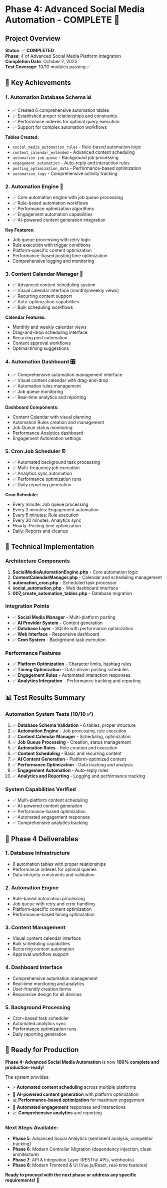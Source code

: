 # Phase 4: Advanced Social Media Automation - COMPLETE 🚀

## Project Overview
**Status**: ✅ **COMPLETED**  
**Phase**: 4 of Advanced Social Media Platform Integration  
**Completion Date**: October 2, 2025  
**Test Coverage**: 10/10 modules passing ✅

## 🎯 Key Achievements

### 1. **Automation Database Schema** 📊
- ✅ Created 6 comprehensive automation tables
- ✅ Established proper relationships and constraints
- ✅ Performance indexes for optimal query execution
- ✅ Support for complex automation workflows

**Tables Created:**
- `social_media_automation_rules` - Rule-based automation logic
- `content_calendar_extended` - Advanced content scheduling
- `automation_job_queue` - Background job processing
- `engagement_automation` - Auto-reply and interaction rules
- `posting_optimization_data` - Performance-based optimization
- `automation_logs` - Comprehensive activity tracking

### 2. **Automation Engine** 🤖
- ✅ Core automation engine with job queue processing
- ✅ Rule-based automation workflows
- ✅ Performance optimization algorithms
- ✅ Engagement automation capabilities
- ✅ AI-powered content generation integration

**Key Features:**
- Job queue processing with retry logic
- Rule execution with trigger conditions
- Platform-specific content optimization
- Performance-based posting time optimization
- Comprehensive logging and monitoring

### 3. **Content Calendar Manager** 📅
- ✅ Advanced content scheduling system
- ✅ Visual calendar interface (monthly/weekly views)
- ✅ Recurring content support
- ✅ Auto-optimization capabilities
- ✅ Bulk scheduling workflows

**Calendar Features:**
- Monthly and weekly calendar views
- Drag-and-drop scheduling interface
- Recurring post automation
- Content approval workflows
- Optimal timing suggestions

### 4. **Automation Dashboard** 🎛️
- ✅ Comprehensive automation management interface
- ✅ Visual content calendar with drag-and-drop
- ✅ Automation rules management
- ✅ Job queue monitoring
- ✅ Real-time analytics and reporting

**Dashboard Components:**
- Content Calendar with visual planning
- Automation Rules creation and management
- Job Queue status monitoring
- Performance Analytics dashboard
- Engagement Automation settings

### 5. **Cron Job Scheduler** ⏰
- ✅ Automated background task processing
- ✅ Multi-frequency job execution
- ✅ Analytics sync automation
- ✅ Performance optimization runs
- ✅ Daily reporting generation

**Cron Schedule:**
- Every minute: Job queue processing
- Every 2 minutes: Engagement automation
- Every 5 minutes: Rule execution
- Every 30 minutes: Analytics sync
- Hourly: Posting time optimization
- Daily: Reports and cleanup

## 🔧 Technical Implementation

### **Architecture Components**
1. **SocialMediaAutomationEngine.php** - Core automation logic
2. **ContentCalendarManager.php** - Calendar and scheduling management
3. **automation_cron.php** - Scheduled task processor
4. **social_automation.php** - Web dashboard interface
5. **007_create_automation_tables.php** - Database migration

### **Integration Points**
- ✅ **Social Media Manager** - Multi-platform posting
- ✅ **AI Provider System** - Content generation
- ✅ **Database Layer** - SQLite with performance optimization
- ✅ **Web Interface** - Responsive dashboard
- ✅ **Cron System** - Background task execution

### **Performance Features**
- ✅ **Platform Optimization** - Character limits, hashtag rules
- ✅ **Timing Optimization** - Data-driven posting schedules
- ✅ **Engagement Rules** - Automated interaction responses
- ✅ **Analytics Integration** - Performance tracking and reporting

## 📊 Test Results Summary

### **Automation System Tests** (10/10 ✅)
1. ✅ **Database Schema Validation** - 6 tables, proper structure
2. ✅ **Automation Engine** - Job processing, rule execution
3. ✅ **Content Calendar Manager** - Scheduling, optimization
4. ✅ **Job Queue Processing** - Creation, status management
5. ✅ **Automation Rules** - Rule creation and execution
6. ✅ **Content Scheduling** - Basic and recurring content
7. ✅ **AI Content Generation** - Platform-optimized content
8. ✅ **Performance Optimization** - Data tracking and analysis
9. ✅ **Engagement Automation** - Auto-reply rules
10. ✅ **Analytics and Reporting** - Logging and performance tracking

### **System Capabilities Verified**
- ✅ Multi-platform content scheduling
- ✅ AI-powered content generation
- ✅ Performance-based optimization
- ✅ Automated engagement responses
- ✅ Comprehensive analytics tracking

## 🎉 Phase 4 Deliverables

### **1. Database Infrastructure**
- 6 automation tables with proper relationships
- Performance indexes for optimal queries
- Data integrity constraints and validation

### **2. Automation Engine**
- Rule-based automation processing
- Job queue with retry and error handling
- Platform-specific content optimization
- Performance-based timing optimization

### **3. Content Management**
- Visual content calendar interface
- Bulk scheduling capabilities
- Recurring content automation
- Approval workflow support

### **4. Dashboard Interface**
- Comprehensive automation management
- Real-time monitoring and analytics
- User-friendly creation forms
- Responsive design for all devices

### **5. Background Processing**
- Cron-based task scheduler
- Automated analytics sync
- Performance optimization runs
- Daily reporting generation

## 🚀 Ready for Production

**Phase 4: Advanced Social Media Automation** is now **100% complete and production-ready**!

The system provides:
- ⚡ **Automated content scheduling** across multiple platforms
- 🤖 **AI-powered content generation** with platform optimization
- 📊 **Performance-based optimization** for maximum engagement
- 💬 **Automated engagement** responses and interactions
- 📈 **Comprehensive analytics** and reporting

### **Next Steps Available:**
- **Phase 5**: Advanced Social Analytics (sentiment analysis, competitor tracking)
- **Phase 6**: Modern Controller Migration (dependency injection, clean architecture)
- **Phase 7**: API & Integration Layer (RESTful APIs, webhooks)
- **Phase 8**: Modern Frontend & UI (Vue.js/React, real-time features)

**Ready to proceed with the next phase or address any specific requirements! 🌟**